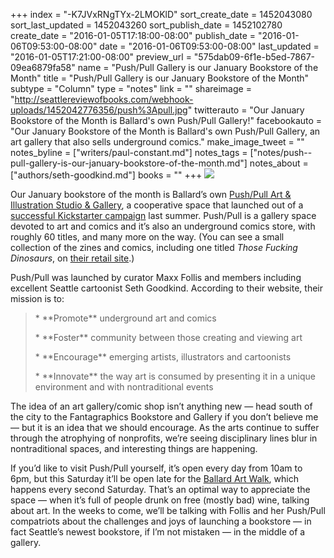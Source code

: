 +++
index = "-K7JVxRNgTYx-2LMOKlD"
sort_create_date = 1452043080
sort_last_updated = 1452043260
sort_publish_date = 1452102780
create_date = "2016-01-05T17:18:00-08:00"
publish_date = "2016-01-06T09:53:00-08:00"
date = "2016-01-06T09:53:00-08:00"
last_updated = "2016-01-05T17:21:00-08:00"
preview_url = "575dab09-6f1e-b5ed-7867-09ea6879fa58"
name = "Push/Pull Gallery is our January Bookstore of the Month"
title = "Push/Pull Gallery is our January Bookstore of the Month"
subtype = "Column"
type = "notes"
link = ""
shareimage = "http://seattlereviewofbooks.com/webhook-uploads/1452042776356/push%3Apull.jpg"
twitterauto = "Our January Bookstore of the Month is Ballard's own Push/Pull Gallery!"
facebookauto = "Our January Bookstore of the Month is Ballard's own Push/Pull Gallery, an art gallery that also sells underground comics."
make_image_tweet = ""
notes_byline = ["writers/paul-constant.md"]
notes_tags = ["notes/push--pull-gallery-is-our-january-bookstore-of-the-month.md"]
notes_about = ["authors/seth-goodkind.md"]
books = ""
+++
![](/webhook-uploads/1452042776356/push%3Apull.jpg)

Our January bookstore of the month is Ballard’s own [Push/Pull Art & Illustration Studio & Gallery](http://pushpullseattle.weebly.com/), a cooperative space that launched out of a [successful Kickstarter campaign](https://www.kickstarter.com/projects/pushpullseattle/push-pull-art-gallery-new-retail-location-bigger-b) last summer. Push/Pull is a gallery space devoted to art and comics and it’s also an underground comics store, with roughly 60 titles, and many more on the way. (You can see a small collection of the zines and comics, including one titled *Those Fucking Dinosaurs*, on [their retail site](https://squareup.com/market/pushpullseattle).)

Push/Pull was launched by curator Maxx Follis and members including excellent Seattle cartoonist Seth Goodkind. According to their website, their mission is to:

<blockquote><p>* **Promote** underground art and comics</p>
<p>* **Foster** community between those creating and viewing art</p>
<p>* **Encourage** emerging artists, illustrators and cartoonists</p>
<p>* **Innovate** the way art is consumed by presenting it in a unique environment and with nontraditional events</p></blockquote>

The idea of an art gallery/comic shop isn’t anything new — head south of the city to the Fantagraphics Bookstore and Gallery if you don’t believe me — but it is an idea that we should encourage. As the arts continue to suffer through the atrophying of nonprofits, we’re seeing disciplinary lines blur in nontraditional spaces, and interesting things are happening.

If you’d like to visit Push/Pull yourself, it’s open every day from 10am to 6pm, but this Saturday it’ll be open late for the [Ballard Art Walk](http://ballardartwalk.blogspot.com/p/about.html), which happens every second Saturday. That’s an optimal way to appreciate the space — when it’s full of people drunk on free (mostly bad) wine, talking about art. In the weeks to come, we’ll be talking with Follis and her Push/Pull compatriots about the challenges and joys of launching a bookstore — in fact Seattle’s newest bookstore, if I’m not mistaken — in the middle of a gallery. 